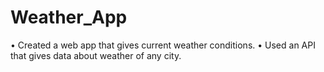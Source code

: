 # Weather_App
• Created a web app that gives current weather conditions. 
• Used an API that gives data about weather of any city. 
